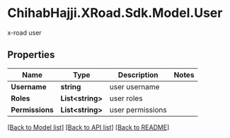 # ChihabHajji.XRoad.Sdk.Model.User
x-road user

## Properties

Name | Type | Description | Notes
------------ | ------------- | ------------- | -------------
**Username** | **string** | user username | 
**Roles** | **List&lt;string&gt;** | user roles | 
**Permissions** | **List&lt;string&gt;** | user permissions | 

[[Back to Model list]](../README.md#documentation-for-models) [[Back to API list]](../README.md#documentation-for-api-endpoints) [[Back to README]](../README.md)

